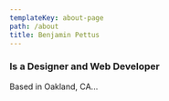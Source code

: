 ```yaml
---
templateKey: about-page
path: /about
title: Benjamin Pettus
---
```

### Is a Designer and Web Developer

Based in Oakland, CA...
